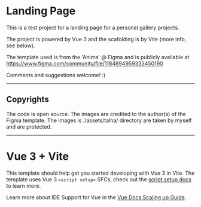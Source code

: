 # Landing Page

This is a test project for a landing page for a personal gallery projects.

The project is powered by Vue 3 and the scafolding is by Vite (more info, see below).

The template used is from the 'Anima' @ Figma and is publicly available at https://www.figma.com/community/file/1184894959333450190

Comments and suggestions welcome! :)

---

## Copyrights

The code is open source.
The images are credited to the author(s) of the Figma template.
The images is ./assets/talha/ directory are taken by myself and are protected.

---

# Vue 3 + Vite

This template should help get you started developing with Vue 3 in Vite. The template uses Vue 3 `<script setup>` SFCs, check out the [script setup docs](https://v3.vuejs.org/api/sfc-script-setup.html#sfc-script-setup) to learn more.

Learn more about IDE Support for Vue in the [Vue Docs Scaling up Guide](https://vuejs.org/guide/scaling-up/tooling.html#ide-support).
